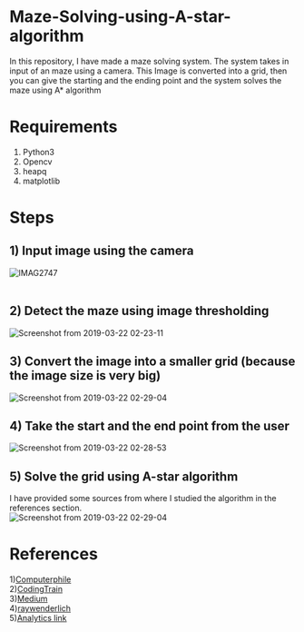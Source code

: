 # Maze-Solving-using-A-star-algorithm
In this repository, I have made a maze solving system. The system takes in input of an maze using a camera. This Image is converted into a grid, then you can give the starting and the ending point and the system solves the maze using A* 
algorithm

# Requirements
1) Python3
2) Opencv
3) heapq
4) matplotlib

# Steps
## 1) Input image using the camera
![IMAG2747](https://user-images.githubusercontent.com/24778913/54785699-e84b8680-4c4c-11e9-99d3-8a50f430c43f.jpg)
<br>
<br>
## 2) Detect the maze using image thresholding
![Screenshot from 2019-03-22 02-23-11](https://user-images.githubusercontent.com/24778913/54785762-07e2af00-4c4d-11e9-8472-08152d4930b1.png)
## 3) Convert the image into a smaller grid (because the image size is very big)
![Screenshot from 2019-03-22 02-29-04](https://user-images.githubusercontent.com/24778913/54785802-234dba00-4c4d-11e9-8e3e-2042cf1048f2.png)
## 4) Take the start and the end point from the user
![Screenshot from 2019-03-22 02-28-53](https://user-images.githubusercontent.com/24778913/54785826-33659980-4c4d-11e9-9c9f-c7e87fa48fb7.png)
## 5) Solve the grid using A-star algorithm
I have provided some sources from where I studied the algorithm in the references section.<br>
![Screenshot from 2019-03-22 02-29-04](https://user-images.githubusercontent.com/24778913/54785841-3f515b80-4c4d-11e9-87f1-57d7b7badad7.png)




# References 
1)<a href="https://www.youtube.com/watch?v=ySN5Wnu88nE&t=199s">Computerphile</a><br>
2)<a href="https://www.youtube.com/watch?v=aKYlikFAV4k">CodingTrain</a><br>
3)<a href="https://medium.com/@nicholas.w.swift/easy-a-star-pathfinding-7e6689c7f7b2">Medium</a><br>
4)<a href="https://www.raywenderlich.com/3016-introduction-to-a-pathfinding">raywenderlich</a><br>
5)<a href="https://www.analytics-link.com/single-post/2018/09/14/Applying-the-A-Path-Finding-Algorithm-in-Python-Part-1-2D-square-grid">Analytics link</a>
